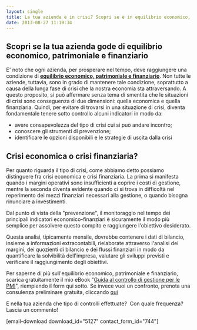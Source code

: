 ```yaml
---
layout: single
title: La tua azienda è in crisi? Scopri se è in equilibrio economico, patrimoniale finanziario
date: 2013-08-27 11:19:34
---
```

<h2>Scopri se la tua azienda gode di equilibrio economico, patrimoniale e finanziario</h2>
E' noto che ogni azienda, per prosperare nel tempo, deve raggiungere una condizione di <a href="http://www.federica.unina.it/economia/ragioneria-ed-economia-aziendale/economicita-equilibrio-sistema-impresa/8/"><strong>equilibrio economico, patrimoniale e finanziario</strong></a>. Non tutte le aziende, tuttavia, sono in grado di mantenere tale condizione, soprattutto a causa della lunga fase di crisi che la nostra economia sta attraversando.
A questo proposito, si può affermare senza tema di smentita che le situazioni di crisi sono conseguenza di due dimensioni: quella economica e quella finanziaria.
Quindi, per evitare di trovarsi in una situazione di crisi, diventa fondamentale tenere sotto controllo alcuni indicatori in modo da:

- avere consapevolezza del tipo di crisi cui si può andare incontro;
- conoscere gli strumenti di prevenzione;
- identificare le opzioni disponibili e le strategie di uscita dalla crisi
<h2>Crisi economica o crisi finanziaria?</h2>
Per quanto riguarda il tipo di crisi, come abbiamo detto possiamo distinguere fra crisi economica e crisi finanziaria. La prima si manifesta quando i margini operativi sono insufficienti a coprire i costi di gestione, mentre la seconda diventa evidente quando ci si trova in difficoltà nel reperimento dei mezzi finanziari necessari alla gestione, o quando bisogna rinunciare a investimenti.

Dal punto di vista della "prevenzione", il monitoraggio nel tempo dei principali indicatori economico-finanziari è sicuramente il modo più semplice per assolvere questo compito e raggiungere l'obiettivo desiderato.

Questa analisi, tipicamente mensile, dovrebbe contenere i dati di bilancio, insieme a informazioni extracontabili, rielaborate attraverso l'analisi dei margini, dei quozienti di bilancio e dei flussi finanziari in modo da quantificare la solvibilità dell'impresa, valutare gli sviluppi previsti e verificare il raggiungimento degli obiettivi.

Per saperne di più sull'equilibrio economico, patrimoniale e finanziario, scarica gratuitamente il mio eBook "<a title="Guida al controllo di gestione per le PMI" href="http://www.menicucci.co/downloads/guida-al-controllo-di-gestione-per-le-pmi/">Guida al controllo di gestione per le PMI</a>", riempiendo il form qui sotto. Se invece vuoi un confronto, prenota una consulenza preliminare gratuita, cliccando <a title="Richiedi una consulenza di direzione gratuita" href="http://www.menicucci.co/consulenza-di-direzione-incontro-preliminare/">qui</a>

E nella tua azienda che tipo di controlli effettuate?  Con quale frequenza? Lascia un commento!

[email-download download_id="5127" contact_form_id="744"]